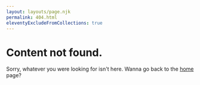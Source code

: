 ```yaml
---
layout: layouts/page.njk
permalink: 404.html
eleventyExcludeFromCollections: true
---
```

# Content not found.

Sorry, whatever you were looking for isn't here.
Wanna go back to the <a href="/">home</a> page?
